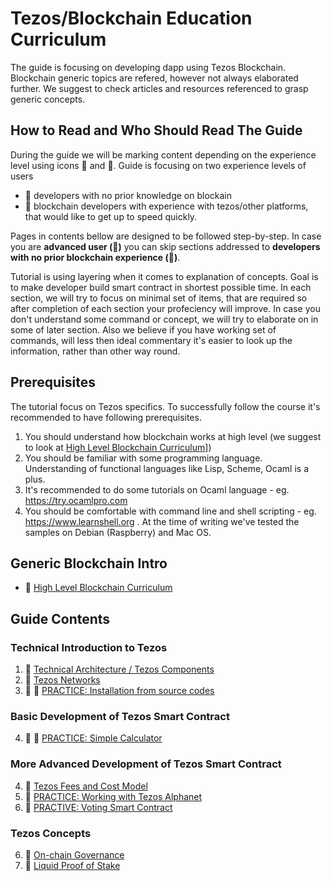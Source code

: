 # Tezos/Blockchain Education Curriculum

The guide is focusing on developing dapp using Tezos Blockchain. Blockchain generic topics are refered, however not always elaborated further. We suggest to check articles and resources referenced to grasp generic concepts.

## How to Read and Who Should Read The Guide
During the guide we will be marking content depending on the experience level using icons :hatching_chick: and :chicken:.
Guide is focusing on two experience levels of users 
- :hatching_chick: developers with no prior knowledge on blockain
- :chicken: blockchain developers with experience with tezos/other platforms, that would like to get up to speed quickly.

Pages in contents bellow are designed to be followed step-by-step. In case you are **advanced user (:chicken:)** you can skip sections addressed to **developers with no prior blockchain experience (:hatching_chick:)**.

Tutorial is using layering when it comes to explanation of concepts. Goal is to make developer build smart contract in shortest possible time. In each section, we will try to focus on minimal set of items, that are required so after completion of each section your profeciency will improve. In case you don't understand some command or concept, we will try to elaborate on in some of later section. Also we believe if you have working set of commands, will less then ideal commentary it's easier to look up the information, rather than other way round.


## Prerequisites
The tutorial focus on Tezos specifics. To successfully follow the course it's recommended to have following prerequisites.
1. You should understand how blockchain works at high level (we suggest to look at [High Level Blockchain Curriculum](generic/recommended_courses.md)])
2. You should be familiar with some programming language. Understanding of functional languages like Lisp, Scheme, Ocaml is a plus. 
3. It's recommended to do some tutorials on Ocaml language - eg. https://try.ocamlpro.com
4. You should be comfortable with command line and shell scripting - eg. https://www.learnshell.org . At the time of writing we've tested the samples on Debian (Raspberry) and Mac OS. 

## Generic Blockchain Intro
* :hatching_chick: [High Level Blockchain Curriculum](generic/recommended_courses.md)

## Guide Contents 
### Technical Introduction to Tezos
1. :hatching_chick: [Technical Architecture / Tezos Components](tezos/technical_architecture.md)
2. :hatching_chick: [Tezos Networks](tezos/network.md)
3. :hatching_chick: :chicken: [PRACTICE: Installation from source codes](setup/source_install.ipynb)

### Basic Development of Tezos Smart Contract
4. :hatching_chick: :chicken: [PRACTICE: Simple Calculator](code/calculator_dapp.ipynb)

### More Advanced Development of Tezos Smart Contract
4. :chicken: [Tezos Fees and Cost Model](tezos/fees_and_costmodel.md)
5. :chicken: [PRACTICE: Working with Tezos Alphanet](setup/working_with_alphanet.md)
6. :chicken: [PRACTIVE: Voting Smart Contract](code/voting_dapp.ipynb)

### Tezos Concepts
6. :chicken: [On-chain Governance](tezos/on_chain_governance.md)
7. :chicken: [Liquid Proof of Stake](tezos/liquid_proof_of_stake.md)





